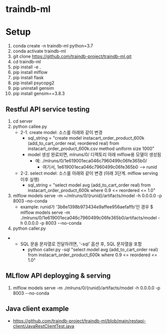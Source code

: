 # traindb-ml

Setup
===

1. conda create -n traindb-ml python=3.7
2. conda activate traindb-ml
3. git clone https://github.com/traindb-project/traindb-ml.git
4. cd traindb-ml
5. pip install -e . 
6. pip install mlflow
7. pip install flask
8. pip install psycopg2
9. pip uninstall gensim
10. pip install gensim==3.8.3

## Restful API service testing

1. cd server
2. python callee.py
	- 2-1. create model: 소스를 아래와 같이 변경
		* sql_string = "create model instacart_order_product_600k (add_to_cart_order real, reordered real) from instacart_order_product_600k.csv method uniform size 1000"
		* model 생성 완료되면, mlruns/0/ 디렉토리 아래 mlflow용 모델이 생성됨
			* 예:  ./mlruns/0/1e619001eca046c7960499c06fe365b0/
				* 여기서, 1e619001eca046c7960499c06fe365b0 --> runid 
	- 2-2. select model: 소스를 아래와 같이 변경 (아래 3단계. mlflow serving 이후 실행)
		* sql_string = "select model avg (add_to_cart_order real) from instacart_order_product_600k where 0.9 <= reordered <= 1.0"
3. mlflow models serve -m ~/mlruns/0/{runid}/artifacts/model -h 0.0.0.0 -p 8003 –no-conda
	- example: runid가 '3b8e1398b973434e9affee956aefaffb'인 경우
	$ mlflow models serve -m ./mlruns/0/1e619001eca046c7960499c06fe365b0/artifacts/model -h 0.0.0.0 -p 8003 --no-conda
4. python caller.py 
  - - SQL 문을 문자열로 전달하려면, '-sql' 옵션 후, SQL 문자열을 포함
		* python caller.py -sql "select model avg (add_to_cart_order real) from instacart_order_product_600k where 0.9 <= reordered <= 1.0"


## MLflow API deployging & serving 

1. mlflow models serve -m ./mlruns/0/{runid}/artifacts/model -h 0.0.0.0 -p 8003 --no-conda

## Java client example
- https://github.com/traindb-project/traindb-ml/blob/main/restapi-client/JavaRestClientTest.java 